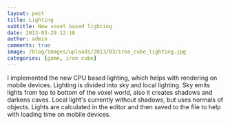 ```yaml
---
layout: post
title: Lighting
subtitle: New voxel based lighting
date: 2013-03-29 12:18
author: admin
comments: true
image: /blog/images/uploads/2013/03/iron_cube_lighting.jpg
categories: [game, iron cube]
---
```

I implemented the new CPU based lighting, which helps with rendering on mobile devices. Lighting is divided into sky and local lighting. Sky emits lights from top to bottom of the voxel world, also it creates shadows and darkens caves. Local light's currently without shadows, but uses normals of objects. Lights are calculated in the editor and then saved to the file to help with loading time on mobile devices.
